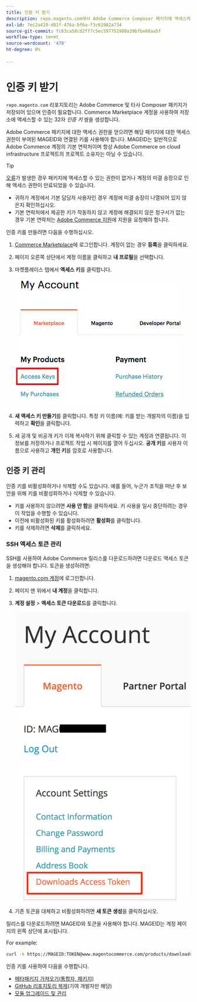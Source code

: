 ```yaml
---
title: 인증 키 받기
description: repo.magento.com에서 Adobe Commerce Composer 패키지에 액세스하기 위해 자격 증명을 검색하려면 다음 단계를 따르십시오.
exl-id: 7ec2a410-d81f-476a-bf6a-f3c61982a734
source-git-commit: fc63ca58cd2ff7c5ec597751980a39bfbe68aa5f
workflow-type: tm+mt
source-wordcount: '470'
ht-degree: 0%

---
```


# 인증 키 받기

`repo.magento.com` 리포지토리는 Adobe Commerce 및 타사 Composer 패키지가 저장되어 있으며 인증이 필요합니다. Commerce Marketplace 계정을 사용하여 저장소에 액세스할 수 있는 32자 *인증 키* 쌍을 생성합니다.

Adobe Commerce 패키지에 대한 액세스 권한을 얻으려면 해당 패키지에 대한 액세스 권한이 부여된 MAGEID와 연결된 키를 사용해야 합니다. MAGEID는 일반적으로 Adobe Commerce 계정의 기본 연락처이며 항상 Adobe Commerce on cloud infrastructure 프로젝트의 프로젝트 소유자는 아닐 수 있습니다.

>[!TIP]
>
>[오류](https://experienceleague.adobe.com/docs/commerce-knowledge-base/kb/troubleshooting/deployment/magento-commerce-cloud-repo-could-not-be-accessed-403-forbidden-or-404-not-found-error-when-deploying.html)가 발생한 경우 패키지에 액세스할 수 있는 권한이 없거나 계정의 미결 송장으로 인해 액세스 권한이 만료되었을 수 있습니다.
>
>* 귀하가 계정에서 기본 담당자 사용자인 경우 계정에 미결 송장이 나열되어 있지 않은지 확인하십시오.
>* 기본 연락처에서 제공한 키가 작동하지 않고 계정에 해결되지 않은 청구서가 없는 경우 기본 연락처는 [Adobe Commerce 지원](https://experienceleague.adobe.com/docs/commerce-knowledge-base/kb/help-center-guide/magento-help-center-user-guide.html#submit-ticket)에 지원을 요청해야 합니다.

인증 키를 만들려면 다음을 수행하십시오.

1. [Commerce Marketplace](https://commercemarketplace.adobe.com/)에 로그인합니다. 계정이 없는 경우 **등록**&#x200B;을 클릭하세요.

1. 페이지 오른쪽 상단에서 계정 이름을 클릭하고 **내 프로필**&#x200B;을 선택합니다.

1. 마켓플레이스 탭에서 **액세스 키**&#x200B;를 클릭합니다.

   ![Commerce Marketplace에서 보안 액세스 키 받기](../../assets/installation/cloud_access-key.png)

1. **새 액세스 키 만들기**&#x200B;를 클릭합니다. 특정 키 이름(예: 키를 받는 개발자의 이름)을 입력하고 **확인**&#x200B;을 클릭합니다.

1. 새 공개 및 비공개 키가 이제 복사하기 위해 클릭할 수 있는 계정과 연결됩니다. 이 정보를 저장하거나 프로젝트 작업 시 페이지를 열어 두십시오. **공개 키**&#x200B;를 사용자 이름으로 사용하고 **개인 키**&#x200B;를 암호로 사용합니다.

## 인증 키 관리

인증 키를 비활성화하거나 삭제할 수도 있습니다. 예를 들어, 누군가 조직을 떠난 후 보안을 위해 키를 비활성화하거나 삭제할 수 있습니다.

* 키를 사용하지 않으려면 **사용 안 함**&#x200B;을 클릭하세요. 키 사용을 일시 중단하려는 경우 이 작업을 수행할 수 있습니다.
* 이전에 비활성화된 키를 활성화하려면 **활성화**&#x200B;를 클릭합니다.
* 키를 삭제하려면 **삭제**&#x200B;를 클릭하세요.

### SSH 액세스 토큰 관리

SSH를 사용하여 Adobe Commerce 릴리스를 다운로드하려면 다운로드 액세스 토큰을 생성해야 합니다. 토큰을 생성하려면:

1. [magento.com 계정](https://account.magento.com/customer/account/login)에 로그인합니다.
1. 페이지 맨 위에서 **내 계정**&#x200B;을 클릭합니다.
1. **계정 설정** > **액세스 토큰 다운로드**&#x200B;를 클릭합니다.

   ![키에 액세스](../../assets/installation/connect_keys1.png)

1. 기존 토큰을 대체하고 비활성화하려면 **새 토큰 생성**&#x200B;을 클릭하십시오.

릴리스를 다운로드하려면 MAGEID와 토큰을 사용해야 합니다. MAGEID는 계정 페이지의 왼쪽 상단에 표시됩니다.

For example:

```bash
curl -k https://MAGEID:TOKEN@www.magentocommerce.com/products/downloads/info/help
```

인증 키를 사용하여 다음을 수행합니다.

* [메타패키지 가져오기(통합자, 패키지)](../composer.md)
* [GitHub 리포지토리 복제](https://developer.adobe.com/commerce/contributor/guides/install/clone-repository/)&#x200B;(기여 개발자만 해당)
* [모듈 업그레이드 및 관리](../../upgrade/modules/upgrade.md)

